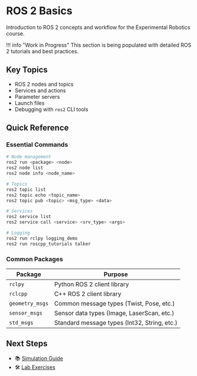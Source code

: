# ROS 2 Basics

Introduction to ROS 2 concepts and workflow for the Experimental Robotics course.

!!! info "Work in Progress"
    This section is being populated with detailed ROS 2 tutorials and best practices.

## Key Topics

- ROS 2 nodes and topics
- Services and actions
- Parameter servers
- Launch files
- Debugging with `ros2` CLI tools

## Quick Reference

### Essential Commands

```bash
# Node management
ros2 run <package> <node>
ros2 node list
ros2 node info <node_name>

# Topics
ros2 topic list
ros2 topic echo <topic_name>
ros2 topic pub <topic> <msg_type> <data>

# Services
ros2 service list
ros2 service call <service> <srv_type> <args>

# Logging
ros2 run rclpy logging_demo
ros2 run roscpp_tutorials talker
```

### Common Packages

| Package | Purpose |
|---------|---------|
| `rclpy` | Python ROS 2 client library |
| `rclcpp` | C++ ROS 2 client library |
| `geometry_msgs` | Common message types (Twist, Pose, etc.) |
| `sensor_msgs` | Sensor data types (Image, LaserScan, etc.) |
| `std_msgs` | Standard message types (Int32, String, etc.) |

## Next Steps

- 📚 [Simulation Guide](simulation.md)
- 🛠️ [Lab Exercises](labs.md)
